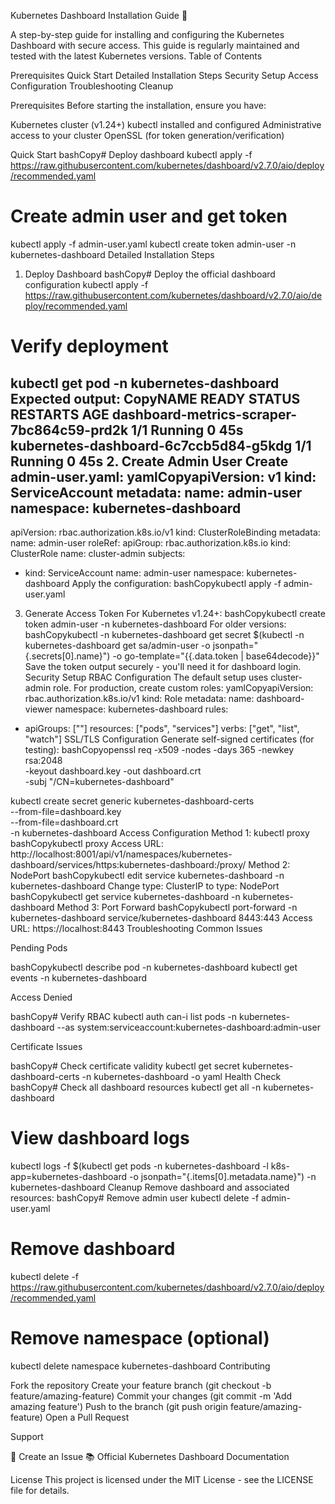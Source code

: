 Kubernetes Dashboard Installation Guide 🚀

A step-by-step guide for installing and configuring the Kubernetes Dashboard with secure access. This guide is regularly maintained and tested with the latest Kubernetes versions.
Table of Contents

Prerequisites
Quick Start
Detailed Installation Steps
Security Setup
Access Configuration
Troubleshooting
Cleanup

Prerequisites
Before starting the installation, ensure you have:

 Kubernetes cluster (v1.24+)
 kubectl installed and configured
 Administrative access to your cluster
 OpenSSL (for token generation/verification)

Quick Start
bashCopy# Deploy dashboard
kubectl apply -f https://raw.githubusercontent.com/kubernetes/dashboard/v2.7.0/aio/deploy/recommended.yaml

# Create admin user and get token
kubectl apply -f admin-user.yaml
kubectl create token admin-user -n kubernetes-dashboard
Detailed Installation Steps
1. Deploy Dashboard
bashCopy# Deploy the official dashboard configuration
kubectl apply -f https://raw.githubusercontent.com/kubernetes/dashboard/v2.7.0/aio/deploy/recommended.yaml

# Verify deployment
kubectl get pod -n kubernetes-dashboard
Expected output:
CopyNAME                                         READY   STATUS    RESTARTS   AGE
dashboard-metrics-scraper-7bc864c59-prd2k   1/1     Running   0          45s
kubernetes-dashboard-6c7ccb5d84-g5kdg       1/1     Running   0          45s
2. Create Admin User
Create admin-user.yaml:
yamlCopyapiVersion: v1
kind: ServiceAccount
metadata:
  name: admin-user
  namespace: kubernetes-dashboard
---
apiVersion: rbac.authorization.k8s.io/v1
kind: ClusterRoleBinding
metadata:
  name: admin-user
roleRef:
  apiGroup: rbac.authorization.k8s.io
  kind: ClusterRole
  name: cluster-admin
subjects:
- kind: ServiceAccount
  name: admin-user
  namespace: kubernetes-dashboard
Apply the configuration:
bashCopykubectl apply -f admin-user.yaml
3. Generate Access Token
For Kubernetes v1.24+:
bashCopykubectl create token admin-user -n kubernetes-dashboard
For older versions:
bashCopykubectl -n kubernetes-dashboard get secret $(kubectl -n kubernetes-dashboard get sa/admin-user -o jsonpath="{.secrets[0].name}") -o go-template="{{.data.token | base64decode}}"
Save the token output securely - you'll need it for dashboard login.
Security Setup
RBAC Configuration
The default setup uses cluster-admin role. For production, create custom roles:
yamlCopyapiVersion: rbac.authorization.k8s.io/v1
kind: Role
metadata:
  name: dashboard-viewer
  namespace: kubernetes-dashboard
rules:
- apiGroups: [""]
  resources: ["pods", "services"]
  verbs: ["get", "list", "watch"]
SSL/TLS Configuration
Generate self-signed certificates (for testing):
bashCopyopenssl req -x509 -nodes -days 365 -newkey rsa:2048 \
  -keyout dashboard.key -out dashboard.crt \
  -subj "/CN=kubernetes-dashboard"

kubectl create secret generic kubernetes-dashboard-certs \
  --from-file=dashboard.key \
  --from-file=dashboard.crt \
  -n kubernetes-dashboard
Access Configuration
Method 1: kubectl proxy
bashCopykubectl proxy
Access URL: http://localhost:8001/api/v1/namespaces/kubernetes-dashboard/services/https:kubernetes-dashboard:/proxy/
Method 2: NodePort
bashCopykubectl edit service kubernetes-dashboard -n kubernetes-dashboard
Change type: ClusterIP to type: NodePort
bashCopykubectl get service kubernetes-dashboard -n kubernetes-dashboard
Method 3: Port Forward
bashCopykubectl port-forward -n kubernetes-dashboard service/kubernetes-dashboard 8443:443
Access URL: https://localhost:8443
Troubleshooting
Common Issues

Pending Pods

bashCopykubectl describe pod <pod-name> -n kubernetes-dashboard
kubectl get events -n kubernetes-dashboard

Access Denied

bashCopy# Verify RBAC
kubectl auth can-i list pods -n kubernetes-dashboard --as system:serviceaccount:kubernetes-dashboard:admin-user

Certificate Issues

bashCopy# Check certificate validity
kubectl get secret kubernetes-dashboard-certs -n kubernetes-dashboard -o yaml
Health Check
bashCopy# Check all dashboard resources
kubectl get all -n kubernetes-dashboard

# View dashboard logs
kubectl logs -f $(kubectl get pods -n kubernetes-dashboard -l k8s-app=kubernetes-dashboard -o jsonpath="{.items[0].metadata.name}") -n kubernetes-dashboard
Cleanup
Remove dashboard and associated resources:
bashCopy# Remove admin user
kubectl delete -f admin-user.yaml

# Remove dashboard
kubectl delete -f https://raw.githubusercontent.com/kubernetes/dashboard/v2.7.0/aio/deploy/recommended.yaml

# Remove namespace (optional)
kubectl delete namespace kubernetes-dashboard
Contributing

Fork the repository
Create your feature branch (git checkout -b feature/amazing-feature)
Commit your changes (git commit -m 'Add amazing feature')
Push to the branch (git push origin feature/amazing-feature)
Open a Pull Request

Support

📧 Create an Issue
📚 Official Kubernetes Dashboard Documentation

License
This project is licensed under the MIT License - see the LICENSE file for details.
